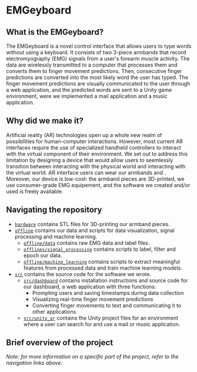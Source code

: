 # EMGeyboard

## What is the EMGeyboard?
The EMGeyboard is a novel control interface that allows users to type words without using a keyboard. It consists of two 3-piece armbands that record electromyography (EMG) signals from a user's forearm muscle activity. The data are wirelessly transmitted to a computer that processes them and converts them to finger movement predictions. Then, consecutive finger predictions are converted into the most likely word the user has typed. The finger movement predictions are visually communicated to the user through a web application, and the predicted words are sent to a Unity game environment, were we implemented a mail application and a music application.

## Why did we make it?
Artificial reality (AR) technologies open up a whole new realm of possibilities for human-computer interactions. However, most current AR interfaces require the use of specialized handheld controllers to interact with the virtual component of their environment. We set out to address this limitation by designing a device that would allow users to seemlessly transition between interacting with the physical world and interacting with the virtual world. AR interface users can wear our armbands and . Moreover, our device is low-cost: the armband pieces are 3D-printed, we use consumer-grade EMG equipement, and the software we created and/or used is freely available.

<!-- YouTube video link/image -->

## Navigating the repository
* [`hardware`](https://github.com/NTX-McGill/NeuroTechX-McGill-2020/tree/main/hardware)
  contains STL files for 3D-printing our armband pieces.
* [`offline`](https://github.com/NTX-McGill/NeuroTechX-McGill-2020/tree/main/offline)
  contains our data and scripts for data visualization, signal processing and machine learning.
    * [`offline/data`](https://github.com/NTX-McGill/NeuroTechX-McGill-2020/tree/main/offline/data)
      contains raw EMG data and label files.
    * [`offlines/signal_processing`](https://github.com/NTX-McGill/NeuroTechX-McGill-2020/tree/main/offline/signal_processing)
      contains scripts to label, filter and epoch our data.
    * [`offline/machine_learning`](https://github.com/NTX-McGill/NeuroTechX-McGill-2020/tree/main/offline/machine_learning)
      contains scripts to extract meaningful features from processed data and train machine learning models.
* [`src`](https://github.com/NTX-McGill/NeuroTechX-McGill-2020/tree/main/src)
  contains the source code for the software we wrote.
    * [`src/dashboard`](https://github.com/NTX-McGill/NeuroTechX-McGill-2020/tree/main/src/dashboard)
      contains installation instructions and source code for our dashboard, a web application with three functions:
      * Prompting users and saving timestamps during data collection
      * Visualizing real-time finger movement predictions
      * Converting finger movements to text and communicating it to other applications
    * [`src/unity_ar`](https://github.com/NTX-McGill/NeuroTechX-McGill-2020/tree/main/src/unity_ar)
      contains the Unity project files for an environment where a user can search for and use a mail or music application.
      
## Brief overview of the project
*Note: for more information on a specific part of the project, refer to the navigation links above.*
    
